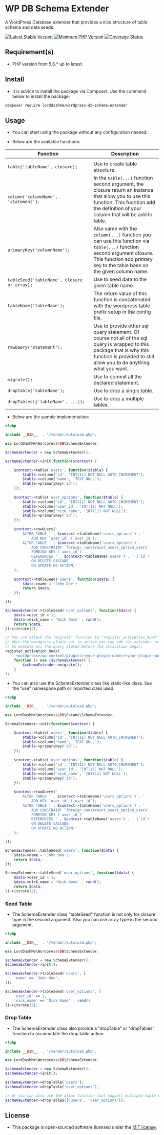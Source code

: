 # WP DB Schema Extender

A WordPress Database extender that provides a nice structure of table schema and data seeds.

[![Latest Stable Version](https://img.shields.io/packagist/v/LordDashMe/wordpress-db-schema-extender.svg?style=flat-square)](https://packagist.org/packages/LordDashMe/wordpress-db-schema-extender) [![Minimum PHP Version](https://img.shields.io/badge/php-%3E%3D%205.6-8892BF.svg?style=flat-square)](https://php.net/) [![Coverage Status](https://img.shields.io/coveralls/LordDashMe/wordpress-db-schema-extender/master.svg?style=flat-square)](https://coveralls.io/github/LordDashMe/wordpress-db-schema-extender?branch=master)

## Requirement(s)

- PHP version from 5.6.* up to latest.

## Install

- It is advice to install the package via Composer. Use the command below to install the package:

```txt
composer require lorddashme/wordpress-db-schema-extender
```

## Usage

- You can start using the package without any configuration needed.

- Below are the available functions:

| Function | Description |
| -------- | ----------- |
| <img width=1000/>  |<img width=200/> |
| ```table('tableName', closure);``` | Use to create table structure. |
| ```column('columnName', 'statement');``` | In the ```table(...)``` function second argument, the closure return an instance that allow you to use this function. This fucntion add the definition of your column that will be add to table. |
| ```primaryKey('columnName');``` | Also same with the ```column(...)``` function you can use this function via ```table(...)``` function second argument closure. This function add primary key to the table base on the given column name. |
| ```tableSeed('tableName', closure or array);``` | Use to seed data to the given table name. |
| ```tableName('tableName');``` | The return value of this function is concatenated with the wordpress table prefix setup in the config file. |
| ```rawQuery('statement');``` | Use to provide other sql query statement. Of course not all of the sql query is wrapped to this package that is why this function is provided to still allow you to do anything what you want. |
| ```migrate();``` | Use to commit all the declared statement. |
| ```dropTable('tableName');``` | Use to drop a single table. |
| ```dropTables(['tableName', ...]);``` | Use to drop a multiple tables. |

- Below are the sample implementation:

```php
<?php

include __DIR__  . '/vendor/autoload.php';

use LordDashMe\Wordpress\DB\SchemaExtender;

$schemaExtender = new SchemaExtender();

$schemaExtender->init(function($context) {

    $context->table('users', function($table) {
        $table->column('id', 'INT(11) NOT NULL AUTO_INCREMENT');
        $table->column('name', 'TEXT NULL');
        $table->primaryKey('id');
    });
    
    $context->table('user_options', function($table) {
        $table->column('id', 'INT(11) NOT NULL AUTO_INCREMENT');
        $table->column('user_id', 'INT(11) NOT NULL');
        $table->column('nick_name', 'INT(11) NOT NULL');
        $table->primaryKey('id');
    });
    
    $context->rawQuery('
        ALTER TABLE ' . $context->tableName('users_options') . '
            ADD KEY `user_id` (`user_id`);
        ALTER TABLE ' . $context->tableName('users_options') . ' 
            ADD CONSTRAINT `foreign_constraint_users_option_users` 
            FOREIGN KEY (`user_id`) 
            REFERENCES ' . $context->tableName('users') . ' (`id`) 
            ON DELETE CASCADE 
            ON UPDATE NO ACTION;'
    );
    
    $context->tableSeed('users', function($data) {
        $data->name = 'John Doe';
        return $data;
    });

});

$schemaExtender->tableSeed('user_options', function($data) {
    $data->user_id = 1;
    $data->nick_name = 'Nick Name' . rand();
    return $data;
})->iterate(2);

// You can attach the "migrate" function to "register_activation_hook" of wordpress.
// When the wordpress plugin set to active you can add the extender "migrate" function
// to execute all the query stored before the activation begin.
register_activation_hook( 
    '<wordpress>/wp-content/plugins/<your-plugin-name>/<your-plugin-name>.php', 
    function () use ($schemaExtender) {
        $schemaExtender->migrate();
    } 
);

```

- You can also use the SchemaExtender class like static-like class. See the "use" namespace path or imported class used.

```php
<?php

include __DIR__  . '/vendor/autoload.php';

use LordDashMe\Wordpress\DB\Facade\SchemaExtender;

SchemaExtender::init(function($context) {

    $context->table('users', function($table) {
        $table->column('id', 'INT(11) NOT NULL AUTO_INCREMENT');
        $table->column('name', 'TEXT NULL');
        $table->primaryKey('id');
    });
    
    $context->table('user_options', function($table) {
        $table->column('id', 'INT(11) NOT NULL AUTO_INCREMENT');
        $table->column('user_id', 'INT(11) NOT NULL');
        $table->column('nick_name', 'INT(11) NOT NULL');
        $table->primaryKey('id');
    });
    
    $context->rawQuery('
        ALTER TABLE ' . $context->tableName('users_options') . '
            ADD KEY `user_id` (`user_id`);
        ALTER TABLE ' . $context->tableName('users_options') . ' 
            ADD CONSTRAINT `foreign_constraint_users_option_users` 
            FOREIGN KEY (`user_id`) 
            REFERENCES ' . $context->tableName('users') . ' (`id`) 
            ON DELETE CASCADE 
            ON UPDATE NO ACTION;'
    );

});

SchemaExtender::tableSeed('users', function($data) {
    $data->name = 'John Doe';
    return $data;
});

SchemaExtender::tableSeed('user_options', function($data) {
    $data->user_id = 1;
    $data->nick_name = 'Nick Name' . rand();
    return $data;
})->iterate(2);

```

### Seed Table

- The SchemaExtender class "tableSeed" function is not only for closure type in the second argument. Also you can use array type in the second argument.

```php
<?php

include __DIR__  . '/vendor/autoload.php';

use LordDashMe\Wordpress\DB\SchemaExtender;

$schemaExtender = new SchemaExtender();
$schemaExtender->init();

$schemaExtender->tableSeed('users', [
    'name' => 'John Doe',
]);

$schemaExtender->tableSeed('user_options', [
    'user_id' => 1,
    'nick_name' => 'Nick Name' . rand()
])->iterate(2);

```

### Drop Table

- The SchemaExtender class also provide a "dropTable" or "dropTables" function to accomodate the drop table action.

```php
<?php

include __DIR__  . '/vendor/autoload.php';

use LordDashMe\Wordpress\DB\SchemaExtender;

$schemaExtender = new SchemaExtender();
$schemaExtender->init();

$schemaExtender->dropTable('users');
$schemaExtender->dropTable('user_options');

// Or you can also use the alias function that support multiple table names in a single argument.
$schemaExtender->dropTables(['users', 'user_options']);

```

## License

- This package is open-sourced software licensed under the [MIT license](https://opensource.org/licenses/MIT).

